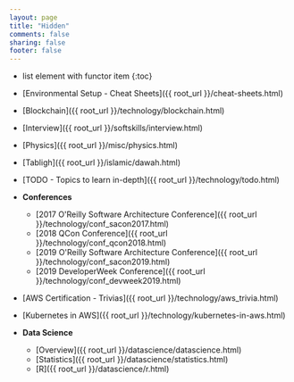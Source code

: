 ```yaml
---
layout: page
title: "Hidden"
comments: false
sharing: false
footer: false
---
```


* list element with functor item
{:toc}

* [Environmental Setup - Cheat Sheets]({{ root_url }}/cheat-sheets.html)
* [Blockchain]({{ root_url }}/technology/blockchain.html)
* [Interview]({{ root_url }}/softskills/interview.html)
* [Physics]({{ root_url }}/misc/physics.html)
* [Tabligh]({{ root_url }}/islamic/dawah.html)
* [TODO - Topics to learn in-depth]({{ root_url }}/technology/todo.html)
* __Conferences__
	* [2017 O'Reilly Software Architecture Conference]({{ root_url }}/technology/conf_sacon2017.html)
	* [2018 QCon Conference]({{ root_url }}/technology/conf_qcon2018.html)
	* [2019 O'Reilly Software Architecture Conference]({{ root_url }}/technology/conf_sacon2019.html)
	* [2019 DeveloperWeek Conference]({{ root_url }}/technology/conf_devweek2019.html)


* [AWS Certification - Trivias]({{ root_url }}/technology/aws_trivia.html)
* [Kubernetes in AWS]({{ root_url }}/technology/kubernetes-in-aws.html)

* **Data Science**
	* [Overview]({{ root_url }}/datascience/datascience.html)
	* [Statistics]({{ root_url }}/datascience/statistics.html)
	* [R]({{ root_url }}/datascience/r.html)